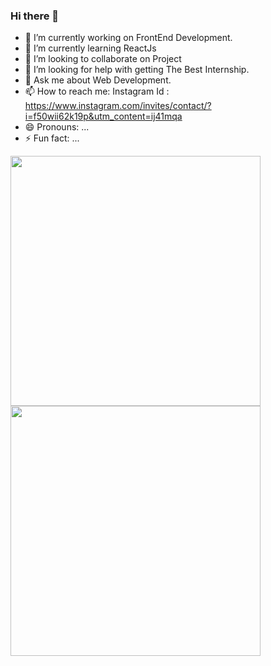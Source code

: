 ### Hi there 👋

- 🔭 I’m currently working on FrontEnd Development. 
- 🌱 I’m currently learning ReactJs
- 👯 I’m looking to collaborate on Project
- 🤔 I’m looking for help with getting The Best Internship.
- 💬 Ask me about Web Development.
- 📫 How to reach me: Instagram Id :  https://www.instagram.com/invites/contact/?i=f50wii62k19p&utm_content=ij41mqa
- 😄 Pronouns: ...
- ⚡ Fun fact: ...

<img src="https://github-readme-stats.vercel.app/api?username=Dhaval1-star&&show_icons=true&title_color=ffffff&icon_color=bb2acf&text_color=daf7dc&bg_color=151515" width="400px" style= "float: left;">
<img src="https://github-readme-stats.vercel.app/api/top-langs/?username=Dhaval1-star" style= "float: left;" width="400px">
